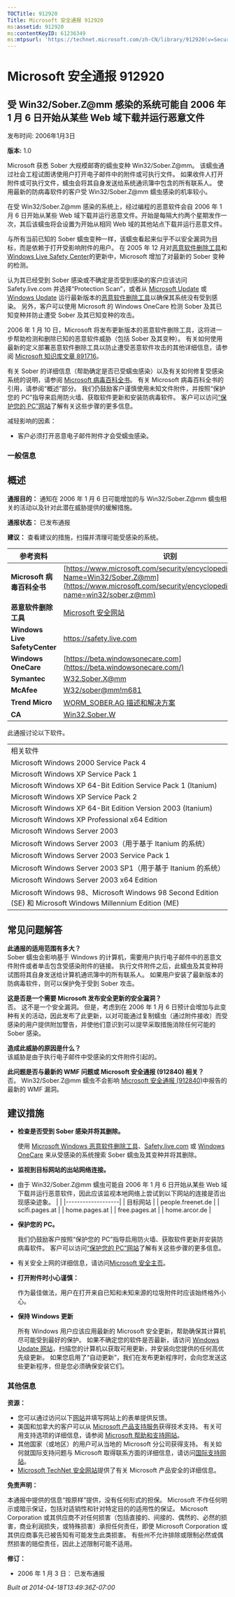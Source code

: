 ```yaml
---
TOCTitle: 912920
Title: Microsoft 安全通报 912920
ms:assetid: 912920
ms:contentKeyID: 61236349
ms:mtpsurl: 'https://technet.microsoft.com/zh-CN/library/912920(v=Security.10)'
---
```


Microsoft 安全通报 912920
=========================

受 Win32/Sober.Z@mm 感染的系统可能自 2006 年 1 月 6 日开始从某些 Web 域下载并运行恶意文件
-----------------------------------------------------------------------------------------

发布时间: 2006年1月3日

**版本:** 1.0

Microsoft 获悉 Sober 大规模邮寄的蠕虫变种 Win32/Sober.Z@mm。 该蠕虫通过社会工程试图诱使用户打开电子邮件中的附件或可执行文件。 如果收件人打开附件或可执行文件，蠕虫会将其自身发送给系统通讯簿中包含的所有联系人。 使用最新的防病毒软件的客户受 Win32/Sober.Z@mm 蠕虫感染的机率较小。

在受 Win32/Sober.Z@mm 感染的系统上，经过编程的恶意软件会自 2006 年 1 月 6 日开始从某些 Web 域下载并运行恶意文件。开始是每隔大约两个星期发作一次，其后该蠕虫将会设置为开始从相同 Web 域的其他站点下载并运行恶意文件。

与所有当前已知的 Sober 蠕虫变种一样，该蠕虫看起来似乎不以安全漏洞为目标，而是依赖于打开受影响附件的用户。
在 2005 年 12 月对[恶意软件删除工具](https://www.microsoft.com/security/malwareremove/default.mspx)和 [Windows Live Safety Center](https://safety.live.com/)的更新中，Microsoft 增加了对最新的 Sober 变种的检测。

认为其已经受到 Sober 感染或不确定是否受到感染的客户应该访问 Safety.live.com 并选择“Protection Scan”，或者从 [Microsoft Update](https://update.microsoft.com/microsoftupdate) 或 [Windows Update](https://go.microsoft.com/fwlink/?linkid=21130) 运行最新版本的[恶意软件删除工具](https://www.microsoft.com/security/malwareremove/default.mspx)以确保其系统没有受到感染。 另外，客户可以使用 Microsoft 的 Windows OneCare 检测 Sober 及其已知变种并防止遭受 Sober 及其已知变种的攻击。

2006 年 1 月 10 日，Microsoft 将发布更新版本的恶意软件删除工具，这将进一步帮助检测和删除已知的恶意软件威胁（包括 Sober 及其变种）。 有关如何使用最新的定义部署恶意软件删除工具以防止遭受恶意软件攻击的其他详细信息，请参阅 [Microsoft 知识库文章 891716](https://support.microsoft.com/kb/891716)。

有关 Sober 的详细信息（帮助确定是否已受蠕虫感染）以及有关如何修复受感染系统的说明，请参阅 [Microsoft 病毒百科全书](https://www.microsoft.com/security/encyclopedia/details.aspx?name=win32/sober.z@mm)。 有关 Microsoft 病毒百科全书的引用，请参阅“概述”部分。 我们仍鼓励客户谨慎使用未知文件附件，并按照“保护您的 PC”指导来启用防火墙、获取软件更新和安装防病毒软件。 客户可以访问[“保护您的 PC”网站](https://www.microsoft.com/protect)了解有关这些步骤的更多信息。

减轻影响的因素：

-   客户必须打开恶意电子邮件附件才会受蠕虫感染。

### 一般信息

概述
----


**通报目的：** 通知在 2006 年 1 月 6 日可能增加的与 Win32/Sober.Z@mm 蠕虫相关的活动以及针对此潜在威胁提供的缓解措施。

**通报状态：** 已发布通报

**建议：** 查看建议的措施，扫描并清理可能受感染的系统。

| 参考资料                      | 识别                                                                                                                                                                   |
|-------------------------------|------------------------------------------------------------------------------------------------------------------------------------------------------------------------|
| **Microsoft 病毒百科全书**    | [https://www.microsoft.com/security/encyclopedia/details.aspx?Name=Win32/Sober.Z@mm](https://www.microsoft.com/security/encyclopedia/details.aspx?name=win32/sober.z@mm) |
| **恶意软件删除工具**          | [Microsoft 安全网站](https://www.microsoft.com/security/malwareremove/default.mspx)                                                                                     |
| **Windows Live SafetyCenter** | <https://safety.live.com>                                                                                                                                               |
| **Windows OneCare**           | [https://beta.windowsonecare.com](https://beta.windowsonecare.com/)                                                                                                      |
| **Symantec**                  | [W32.Sober.X@mm](https://www.microsoft.com/desktop/~)                                                                                                                   |
| **McAfee**                    | [W32/sober@mm!m681](https://www.microsoft.com/desktop/’)                                                                                                                |
| **Trend Micro**               | [WORM\_SOBER.AG 描述和解决方案](https://www.microsoft.com/desktop/œ)                                                                                                    |
| **CA**                        | [Win32.Sober.W](https://www.microsoft.com/desktop/‚)                                                                                                                    |

此通报讨论以下软件。

|                                                                                                             |
|-------------------------------------------------------------------------------------------------------------|
| 相关软件                                                                                                    |
| Microsoft Windows 2000 Service Pack 4                                                                       |
| Microsoft Windows XP Service Pack 1                                                                         |
| Microsoft Windows XP 64-Bit Edition Service Pack 1 (Itanium)                                                |
| Microsoft Windows XP Service Pack 2                                                                         |
| Microsoft Windows XP 64-Bit Edition Version 2003 (Itanium)                                                  |
| Microsoft Windows XP Professional x64 Edition                                                               |
| Microsoft Windows Server 2003                                                                               |
| Microsoft Windows Server 2003（用于基于 Itanium 的系统）                                                    |
| Microsoft Windows Server 2003 Service Pack 1                                                                |
| Microsoft Windows Server 2003 SP1（用于基于 Itanium 的系统）                                                |
| Microsoft Windows Server 2003 x64 Edition                                                                   |
| Microsoft Windows 98、Microsoft Windows 98 Second Edition (SE) 和 Microsoft Windows Millennium Edition (ME) |

常见问题解答
------------


**此通报的适用范围有多大？**  
Sober 蠕虫会影响基于 Windows 的计算机，需要用户执行电子邮件中的恶意文件附件或者单击包含受感染附件的链接。 执行文件附件之后，此蠕虫及其变种将试图将其自身发送给计算机通讯簿中的所有联系人。 如果用户安装了最新版本的防病毒软件，则可以保护免于受到 Sober 攻击。

**这是否是一个需要 Microsoft 发布安全更新的安全漏洞？**  
否。 这不是一个安全漏洞。 但是，考虑到在 2006 年 1 月 6 日预计会增加与此变种有关的活动，因此发布了此更新，以对可能通过复制蠕虫（通过附件接收）而受感染的用户提供附加警告，并使他们意识到可以提早采取措施消除任何可能的 Sober 感染。

**造成此威胁的原因是什么？**  
该威胁是由于执行电子邮件中受感染的文件附件引起的。

**此问题是否与最新的 WMF 问题或 Microsoft 安全通报 (912840) 相关？**  
否。 Win32/Sober.Z@mm 蠕虫不会影响 [Microsoft 安全通报 (912840)](https://technet.microsoft.com/security/advisory/912840)中报告的最新的 WMF 漏洞。

建议措施
--------


-   **检查是否受到 Sober 感染并将其删除。**

    使用 [Microsoft Windows 恶意软件删除工具](https://www.microsoft.com/security/malwareremove/default.mspx)、[Safety.live.com](https://safety.live.com/) 或 [Windows OneCare](https://beta.windowsonecare.com/) 来从受感染的系统搜索 Sober 蠕虫及其变种并将其删除。

-   **监视到目标网站的出站网络连接。**
-   由于 Win32/Sober.Z@mm 蠕虫可能自 2006 年 1 月 6 日开始从某些 Web 域下载并运行恶意软件，因此应该监视本地网络上尝试到以下网站的连接是否出现感染迹象。
    |                   |
    |-------------------|
    | 目标网站          |
    | people.freenet.de |
    | scifi.pages.at    |
    | home.pages.at     |
    | free.pages.at     |
    | home.arcor.de     |

-   **保护您的 PC。**

    我们仍鼓励客户按照“保护您的 PC”指导启用防火墙、获取软件更新并安装防病毒软件。 客户可以访问[“保护您的 PC”网站](https://www.microsoft.com/protect)了解有关这些步骤的更多信息。

-   有关安全上网的详细信息，请访问[Microsoft 安全主页](https://www.microsoft.com/security/default.mspx)。
-   **打开附件时小心谨慎：**

    作为最佳做法，用户在打开来自已知和未知来源的垃圾附件时应该始终格外小心。

-   **保持 Windows 更新**

    所有 Windows 用户应该应用最新的 Microsoft 安全更新，帮助确保其计算机尽可能受到最好的保护。 如果不确定您的软件是否最新，请访问 [Windows Update 网站](https://go.microsoft.com/fwlink/?linkid=21130)，扫描您的计算机以获取可用更新，并安装向您提供的任何高优先级更新。 如果您启用了“自动更新”，我们在发布更新程序时，会向您发送这些更新程序，但是您必须确保安装它们。

### 其他信息

**资源：**

-   您可以通过访问以下[网站](https://technet.microsoft.com/zh-CN/library///support.microsoft.com/common/survey.aspx?scid=sw%20!!%20en%20!!%201257%26amp%20!!%20showpage=1%26amp%20!!%20ws=technet%26amp%20!!%20sd=tech(v=Security.10))并填写网站上的表单提供反馈。
-   美国和加拿大的客户可以从 [Microsoft 产品支持服务](https://go.microsoft.com/fwlink/?linkid=21131)获得技术支持。 有关可用支持选项的详细信息，请参阅 [Microsoft 帮助和支持网站](https://technet.microsoft.com/zh-CN/library///support.microsoft.com/(v=Security.10))。
-   其他国家（或地区）的用户可从当地的 Microsoft 分公司获得支持。 有关如何就国际支持问题与 Microsoft 取得联系方面的详细信息，请访问[国际支持网站](https://go.microsoft.com/fwlink/?linkid=21155)。
-   [Microsoft TechNet 安全网站](https://go.microsoft.com/fwlink/?linkid=21132)提供了有关 Microsoft 产品安全的详细信息。

**免责声明：**

本通报中提供的信息“按原样”提供，没有任何形式的担保。 Microsoft 不作任何明示或暗示保证，包括对适销性和针对特定目的的适用性的保证。 Microsoft Corporation 或其供应商不对任何损害（包括直接的、间接的、偶然的、必然的损害，商业利润损失，或特殊损害）承担任何责任，即使 Microsoft Corporation 或其供应商事先已被告知有可能发生此类损害。 有些州不允许排除或限制必然或偶然损害的赔偿责任，因此上述限制可能不适用。

**修订：**

-   2006 年 1 月 3 日： 已发布通报

*Built at 2014-04-18T13:49:36Z-07:00*
